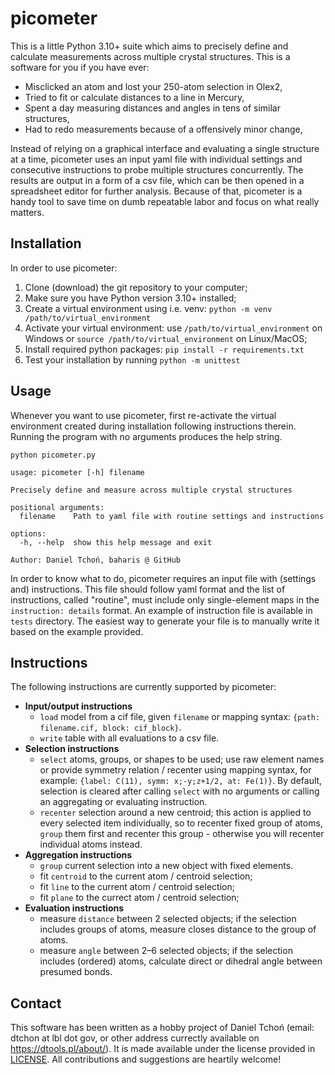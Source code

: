 # picometer

This is a little Python 3.10+ suite which aims to precisely define
and calculate measurements across multiple crystal structures.
This is a software for you if you have ever:
- Misclicked an atom and lost your 250-atom selection in Olex2,
- Tried to fit or calculate distances to a line in Mercury,
- Spent a day measuring distances and angles in tens of similar structures,
- Had to redo measurements because of a offensively minor change,

Instead of relying on a graphical interface and evaluating a single structure
at a time, picometer uses an input yaml file with individual settings
and consecutive instructions to probe multiple structures concurrently.
The results are output in a form of a csv file,
which can be then opened in a spreadsheet editor for further analysis.
Because of that, picometer is a handy tool to save time
on dumb repeatable labor and focus on what really matters.


## Installation

In order to use picometer:
1) Clone (download) the git repository to your computer;
2) Make sure you have Python version 3.10+ installed;
3) Create a virtual environment using i.e. venv:
   `python -m venv /path/to/virtual_environment`
4) Activate your virtual environment:
   use `/path/to/virtual_environment` on Windows or
   `source /path/to/virtual_environment` on Linux/MacOS;
5) Install required python packages: `pip install -r requirements.txt`
6) Test your installation by running `python -m unittest`

## Usage

Whenever you want to use picometer, first re-activate the virtual environment
created during installation following instructions therein.
Running the program with no arguments produces the help string.

```shell
python picometer.py
```
```text
usage: picometer [-h] filename

Precisely define and measure across multiple crystal structures

positional arguments:
  filename    Path to yaml file with routine settings and instructions

options:
  -h, --help  show this help message and exit

Author: Daniel Tchoń, baharis @ GitHub
```

In order to know what to do, picometer requires an input file
with (settings and) instructions. This file should follow yaml format
and the list of instructions, called "routine", must include
only single-element maps in the `instruction: details` format.
An example of instruction file is available in `tests` directory.
The easiest way to generate your file is to manually write it based
on the example provided.


## Instructions

The following instructions are currently supported by picometer:
- **Input/output instructions**
  - `load` model from a cif file, given `filename` or mapping syntax:
    `{path: filename.cif, block: cif_block}`.
  - `write` table with all evaluations to a csv file.
- **Selection instructions**
  - `select` atoms, groups, or shapes to be used; use raw element names
    or provide symmetry relation / recenter using mapping syntax, for example:
    `{label: C(11), symm: x;-y;z+1/2, at: Fe(1)}`.
    By default, selection is cleared after calling `select` with no arguments
    or calling an aggregating or evaluating instruction.
  - `recenter` selection around a new centroid;
      this action is applied to every selected item individually,
      so to recenter fixed group of atoms, `group` them first and recenter
      this group - otherwise you will recenter individual atoms instead.
- **Aggregation instructions**
  - `group` current selection into a new object with fixed elements.
  - fit `centroid` to the current atom / centroid selection;
  - fit `line` to the current atom / centroid selection;
  - fit `plane` to the currect atom / centroid selection;
- **Evaluation instructions**
  - measure `distance` between 2 selected objects; if the selection includes
    groups of atoms, measure closes distance to the group of atoms.
  - measure `angle` between 2–6 selected objects; if the selection includes
    (ordered) atoms, calculate direct or dihedral angle between presumed bonds.


## Contact

This software has been written as a hobby project of Daniel Tchoń
(email: dtchon at lbl dot gov, or other address currectly available on
https://dtools.pl/about/).
It is made available under the license provided in [LICENSE](LICENSE).
All contributions and suggestions are heartily welcome!
